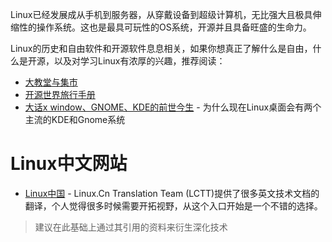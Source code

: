 Linux已经发展成从手机到服务器，从穿戴设备到超级计算机，无比强大且极具伸缩性的操作系统。这也是最具可玩性的OS系统，开源并且具备旺盛的生命力。

Linux的历史和自由软件和开源软件息息相关，如果你想真正了解什么是自由，什么是开源，以及对学习Linux有浓厚的兴趣，推荐阅读：

* [大教堂与集市](http://hifor.net/ebook/%E8%AE%A1%E7%AE%97%E6%9C%BA%E6%96%87%E5%8C%96/%E5%A4%A7%E6%95%99%E5%A0%82%E4%B8%8E%E9%9B%86%E5%B8%82/)
* [开源世界旅行手册](https://i.linuxtoy.org/docs/guide/index.html)
* [大话x window、GNOME、KDE的前世今生](https://cainiaoqidian.com/post/315.html) - 为什么现在Linux桌面会有两个主流的KDE和Gnome系统

# Linux中文网站

* [Linux中国](https://linux.cn/) - Linux.Cn Translation Team (LCTT)提供了很多英文技术文档的翻译，个人觉得很多时候需要开拓视野，从这个入口开始是一个不错的选择。

> 建议在此基础上通过其引用的资料来衍生深化技术